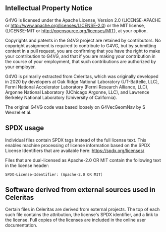 Intellectual Property Notice
----------------------------

G4VG is licensed under the Apache License, Version 2.0 (LICENSE-APACHE
or http://www.apache.org/licenses/LICENSE-2.0) or the MIT license,
(LICENSE-MIT or http://opensource.org/licenses/MIT), at your option.

Copyrights and patents in the G4VG project are retained by contributors.
No copyright assignment is required to contribute to G4VG, but by
submitting content in a pull request, you are confirming that you have the
right to make your contribution to G4VG, and that if you are making your
contribution in the course of your employment, that such contributions are
authorized by your employer.

G4VG is primarily extracted from Celeritas, which was originally developed in
2020 by developers at Oak Ridge National Laboratory (UT-Battelle, LLC), Fermi
National Accelerator Laboratory (Fermi Research Alliance, LLC), Argonne
National Laboratory (UChicago Argonne, LLC), and Lawrence Berkeley National
Laboratory (University of California).

The original G4VG code was based loosely on G4VecGeomNav by S Wenzel et al.


SPDX usage
----------

Individual files contain SPDX tags instead of the full license text.
This enables machine processing of license information based on the SPDX
License Identifiers that are available here: https://spdx.org/licenses/

Files that are dual-licensed as Apache-2.0 OR MIT contain the following
text in the license header:

    SPDX-License-Identifier: (Apache-2.0 OR MIT)


Software derived from external sources used in Celeritas
--------------------------------------------------------

Certain files in Celeritas are derived from external projects. The top of each
such file contains the attribution, the license's SPDX identifier, and a link
to the license. Full copies of the licenses are included in the online user
documentation.
